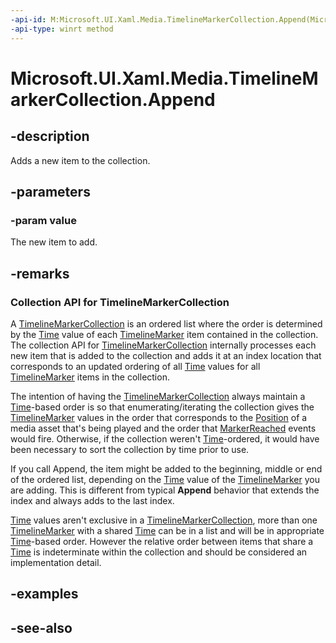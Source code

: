 ```yaml
---
-api-id: M:Microsoft.UI.Xaml.Media.TimelineMarkerCollection.Append(Microsoft.UI.Xaml.Media.TimelineMarker)
-api-type: winrt method
---
```


<!-- Method syntax
public void Append(Windows.UI.Xaml.Media.TimelineMarker value)
-->

# Microsoft.UI.Xaml.Media.TimelineMarkerCollection.Append

## -description
Adds a new item to the collection.

## -parameters
### -param value
The new item to add.

## -remarks
### Collection API for **TimelineMarkerCollection**

A [TimelineMarkerCollection](timelinemarkercollection.md) is an ordered list where the order is determined by the [Time](timelinemarker_time.md) value of each [TimelineMarker](timelinemarker.md) item contained in the collection. The collection API for [TimelineMarkerCollection](timelinemarkercollection.md) internally processes each new item that is added to the collection and adds it at an index location that corresponds to an updated ordering of all [Time](timelinemarker_time.md) values for all [TimelineMarker](timelinemarker.md) items in the collection.

The intention of having the [TimelineMarkerCollection](timelinemarkercollection.md) always maintain a [Time](timelinemarker_time.md)-based order is so that enumerating/iterating the collection gives the [TimelineMarker](timelinemarker.md) values in the order that corresponds to the [Position](../microsoft.ui.xaml.controls/mediaelement_position.md) of a media asset that's being played and the order that [MarkerReached](../microsoft.ui.xaml.controls/mediaelement_markerreached.md) events would fire. Otherwise, if the collection weren't [Time](timelinemarker_time.md)-ordered, it would have been necessary to sort the collection by time prior to use.

If you call Append, the item might be added to the beginning, middle or end of the ordered list, depending on the [Time](timelinemarker_time.md) value of the [TimelineMarker](timelinemarker.md) you are adding. This is different from typical **Append** behavior that extends the index and always adds to the last index.

[Time](timelinemarker_time.md) values aren't exclusive in a [TimelineMarkerCollection](timelinemarkercollection.md), more than one [TimelineMarker](timelinemarker.md) with a shared [Time](timelinemarker_time.md) can be in a list and will be in appropriate [Time](timelinemarker_time.md)-based order. However the relative order between items that share a [Time](timelinemarker_time.md) is indeterminate within the collection and should be considered an implementation detail.

## -examples

## -see-also

